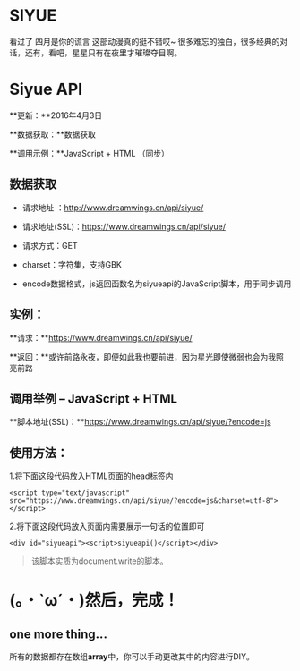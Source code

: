 # SIYUE
  看过了 四月是你的谎言 这部动漫真的挺不错哎~ 很多难忘的独白，很多经典的对话，还有，看吧，星星只有在夜里才璀璨夺目啊。

# Siyue API #

**更新：**2016年4月3日

**数据获取：**数据获取

**调用示例：**JavaScript + HTML （同步）

## 数据获取 ##

- 请求地址     ：http://www.dreamwings.cn/api/siyue/

- 请求地址(SSL)：https://www.dreamwings.cn/api/siyue/

- 请求方式：GET

- charset：字符集，支持GBK

- encode数据格式，js返回函数名为siyueapi的JavaScript脚本，用于同步调用

## 实例： ##

**请求：**https://www.dreamwings.cn/api/siyue/

**返回：**或许前路永夜，即便如此我也要前进，因为星光即使微弱也会为我照亮前路

## 调用举例 – JavaScript + HTML ##

**脚本地址(SSL)：**https://www.dreamwings.cn/api/siyue/?encode=js

## 使用方法： ##

1.将下面这段代码放入HTML页面的head标签内

    <script type="text/javascript" src="https://www.dreamwings.cn/api/siyue/?encode=js&charset=utf-8"></script>

2.将下面这段代码放入页面内需要展示一句话的位置即可

    <div id="siyueapi"><script>siyueapi()</script></div>

> 该脚本实质为document.write的脚本。

# (。・`ω´・)然后，完成！ #

## one more thing... ##

所有的数据都存在数组**array**中，你可以手动更改其中的内容进行DIY。
